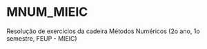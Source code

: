# MNUM_MIEIC
Resolução de exercícios da cadeira Métodos Numéricos (2o ano, 1o semestre, FEUP - MIEIC)
